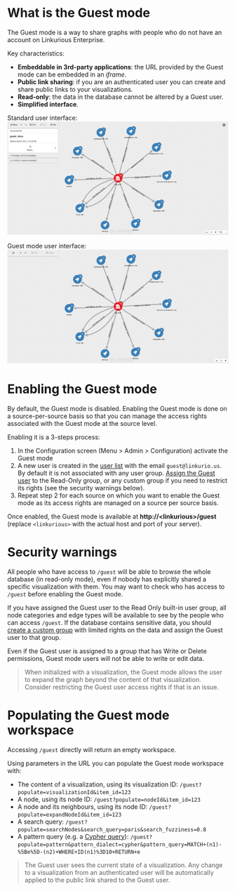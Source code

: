 # What is the Guest mode
The Guest mode is a way to share graphs with people who do not have an account on Linkurious Enterprise.

Key characteristics:
- **Embeddable in 3rd-party applications**: the URL provided by the Guest mode can be embedded in an *iframe*.
- **Public link sharing**: if you are an authenticated user you can create and share public links to your visualizations.
- **Read-only**: the data in the database cannot be altered by a Guest user.
- **Simplified interface**.

Standard user interface:
![](full_lke.png)

Guest mode user interface:
![](guest_lke.png)

# Enabling the Guest mode
By default, the Guest mode is disabled. Enabling the Guest mode is done on a source-per-source basis so that you can manage the access rights associated with the Guest mode at the source level.

Enabling it is a 3-steps process:
1. In the Configuration screen (Menu > Admin > Configuration) activate the Guest mode
2. A new user is created in the [user list](/users/#creating-users) with the email `guest@linkurio.us`. By default it is not associated with any user group. [Assign the Guest user](/users/#assigning-users-to-groups) to the Read-Only group, or any custom group if you need to restrict its rights (see the security warnings below).
3. Repeat step 2 for each source on which you want to enable the Guest mode as its access rights are managed on a source per source basis.

Once enabled, the Guest mode is available at **http://\<linkurious\>/guest** (replace `<linkurious>` with the actual host and port of your server).

# Security warnings
All people who have access to `/guest` will be able to browse the whole database (in read-only mode), even if nobody has explicitly shared a specific visualization with them. You may want to check who has access to `/guest` before enabling the Guest mode.

If you have assigned the Guest user to the Read Only built-in user group, all node categories and edge types will be available to see by the people who can access `/guest`. If the database contains sensitive data, you should [create a custom group](/users/#create-a-custom-group) with limited rights on the data and assign the Guest user to that group.

Even if the Guest user is assigned to a group that has Write or Delete permissions, Guest mode users will not be able to write or edit data.

> When initialized with a visualization, the Guest mode allows the user to expand the graph beyond the content of that visualization. Consider restricting the Guest user access rights if that is an issue.

# Populating the Guest mode workspace
Accessing `/guest` directly will return an empty workspace.

Using parameters in the URL you can populate the Guest mode workspace with:
 - The content of a visualization, using its visualization ID: `/guest?populate=visualizationId&item_id=123`
 - A node, using its node ID: `/guest?populate=nodeId&item_id=123`
 - A node and its neighbours, using its node ID: `/guest?populate=expandNodeId&item_id=123`
 - A search query: `/guest?populate=searchNodes&search_query=paris&search_fuzziness=0.8`
 - A pattern query (e.g. a [Cypher query](https://neo4j.com/developer/cypher-query-language/)): `/guest?populate=pattern&pattern_dialect=cypher&pattern_query=MATCH+(n1)-%5Be%5D-(n2)+WHERE+ID(n1)%3D10+RETURN+e`

> The Guest user sees the current state of a visualization. Any change to a visualization from an authenticated user will be automatically applied to the public link shared to the Guest user.
